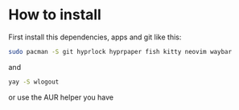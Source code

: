 # How to install

First install this dependencies, apps and git like this:

```bash
sudo pacman -S git hyprlock hyprpaper fish kitty neovim waybar
```

and

```bash
yay -S wlogout
```
or use the AUR helper you have
